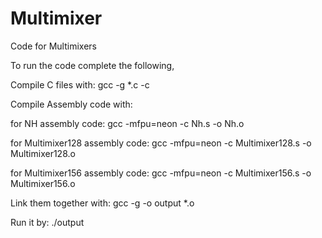 # Multimixer
Code for Multimixers

To run the code complete the following,


Compile C files with: 
gcc -g *.c -c

Compile Assembly code with: 

for NH assembly code:
gcc -mfpu=neon -c Nh.s -o Nh.o

for Multimixer128 assembly code:
gcc -mfpu=neon -c Multimixer128.s -o Multimixer128.o

for Multimixer156 assembly code:
gcc -mfpu=neon -c Multimixer156.s -o Multimixer156.o

Link them together with: 
gcc -g -o output *.o

Run it by:
./output

